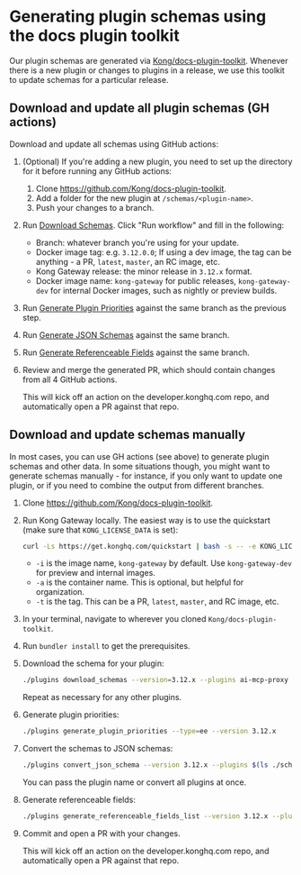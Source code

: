 # Generating plugin schemas using the docs plugin toolkit

Our plugin schemas are generated via [Kong/docs-plugin-toolkit](https://github.com/Kong/docs-plugin-toolkit). 
Whenever there is a new plugin or changes to plugins in a release, we use this toolkit to update schemas for a particular release.

## Download and update all plugin schemas (GH actions)

Download and update all schemas using GitHub actions:

1. (Optional) If you're adding a new plugin, you need to set up the directory for it before running any GitHub actions:
    1. Clone https://github.com/Kong/docs-plugin-toolkit.
    1. Add a folder for the new plugin at `/schemas/<plugin-name>`.
    1. Push your changes to a branch.
1. Run [Download Schemas](https://github.com/Kong/docs-plugin-toolkit/actions/workflows/download-schemas.yml). 
Click "Run workflow" and fill in the following:
    * Branch: whatever branch you're using for your update.
    * Docker image tag: e.g. `3.12.0.0`; If using a dev image, the tag can be anything - a PR, `latest`, `master`, an RC image, etc.
    * Kong Gateway release: the minor release in `3.12.x` format.
    * Docker image name: `kong-gateway` for public releases, `kong-gateway-dev` for internal Docker images, such as nightly or preview builds.
1. Run [Generate Plugin Priorities](https://github.com/Kong/docs-plugin-toolkit/actions/workflows/generate-plugin-priorities.yml) against the same branch as the previous step.
1. Run [Generate JSON Schemas](https://github.com/Kong/docs-plugin-toolkit/actions/workflows/generate-json-schemas.yml) against the same branch.
1. Run [Generate Referenceable Fields](https://github.com/Kong/docs-plugin-toolkit/actions/workflows/generate-referenceable-fields.yml) against the same branch.
1. Review and merge the generated PR, which should contain changes from all 4 GitHub actions. 
   
   This will kick off an action on the developer.konghq.com repo, and automatically open a PR against that repo.

## Download and update schemas manually

In most cases, you can use GH actions (see above) to generate plugin schemas and other data.
In some situations though, you might want to generate schemas manually - for instance, if you only want to update one plugin, or if you need to combine the output from different branches.

1. Clone https://github.com/Kong/docs-plugin-toolkit.
1. Run Kong Gateway locally. The easiest way is to use the quickstart (make sure that `KONG_LICENSE_DATA` is set):
   
   ```sh
   curl -Ls https://get.konghq.com/quickstart | bash -s -- -e KONG_LICENSE_DATA -i kong-gateway-dev -a kong-312 -t latest
   ```

   * `-i` is the image name, `kong-gateway` by default. Use `kong-gateway-dev` for preview and internal images.
   * `-a` is the container name. This is optional, but helpful for organization.
   * `-t` is the tag. This can be a PR, `latest`, `master`, and RC image, etc.
1. In your terminal, navigate to wherever you cloned `Kong/docs-plugin-toolkit`.
1. Run `bundler install` to get the prerequisites.
1. Download the schema for your plugin:
   
   ```sh
   ./plugins download_schemas --version=3.12.x --plugins ai-mcp-proxy
   ```
   Repeat as necessary for any other plugins.
1. Generate plugin priorities:

   ```sh
   ./plugins generate_plugin_priorities --type=ee --version 3.12.x
   ```
1. Convert the schemas to JSON schemas:

   ```sh
   ./plugins convert_json_schema --version 3.12.x --plugins $(ls ./schemas)
   ```

   You can pass the plugin name or convert all plugins at once.

1. Generate referenceable fields:

   ```sh
   ./plugins generate_referenceable_fields_list --version 3.12.x --plugins $(ls ./schemas)
   ```
1. Commit and open a PR with your changes. 

   This will kick off an action on the developer.konghq.com repo, and automatically open a PR against that repo.
